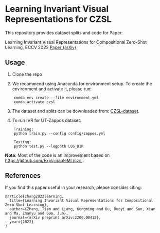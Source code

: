 # Learning Invariant Visual Representations for CZSL

This repository provides dataset splits and code for Paper:

Learning Invariant Visual Representations for Compositional Zero-Shot Learning, ECCV 2022 [Paper (arXiv)](https://arxiv.org/pdf/2206.00415.pdf)



## Usage 

1. Clone the repo 

2. We recommend using Anaconda for environment setup. To create the environment and activate it, please run:
```
    conda env create --file environment.yml
    conda activate czsl
```

3. The dataset and splits can be downloaded from: [CZSL-dataset](https://drive.google.com/drive/folders/1ZSw4uL8bjxKxBhrEFVeG3rgewDyDVIWj).


4. To run IVR for UT-Zappos dataset:
```
    Training:
    python train.py --config config/zappos.yml

    Testing:
    python test.py --logpath LOG_DIR
```


**Note:** Most of the code is an improvement based on https://github.com/ExplainableML/czsl.

## References
If you find this paper useful in your research, please consider citing:
```
@article{zhang2022learning,
  title={Learning Invariant Visual Representations for Compositional Zero-Shot Learning},
  author={Zhang, Tian and Liang, Kongming and Du, Ruoyi and Sun, Xian and Ma, Zhanyu and Guo, Jun},
  journal={arXiv preprint arXiv:2206.00415},
  year={2022}
}
```
